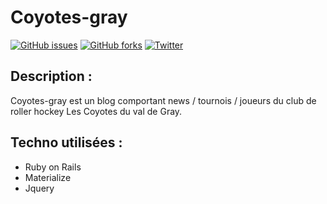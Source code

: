 # Coyotes-gray

[![GitHub issues](https://img.shields.io/github/issues/Gaviil/coyotes.svg?style=flat-square)](https://github.com/Gaviil/coyotes/issues)
[![GitHub forks](https://img.shields.io/github/forks/Gaviil/coyotes.svg?style=flat-square)](https://github.com/Gaviil/coyotes/network)
[![Twitter](https://img.shields.io/twitter/url/https/github.com/Gaviil/coyotes.svg?style=social&style=flat-square)](https://twitter.com/intent/tweet?text=Wow:&url=%5Bobject%20Object%5D)

## Description :

Coyotes-gray est un blog comportant news / tournois / joueurs du club de roller hockey Les Coyotes du val de Gray.

## Techno utilisées :
* Ruby on Rails
* Materialize
* Jquery
